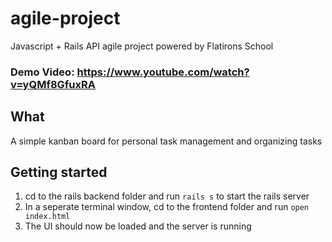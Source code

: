 # agile-project
Javascript + Rails API agile project powered by Flatirons School

### Demo Video: https://www.youtube.com/watch?v=yQMf8GfuxRA

## What
A simple kanban board for personal task management and organizing tasks

## Getting started
1. cd to the rails backend folder and run ```rails s``` to start the rails server
2. In a seperate terminal window, cd to the frontend folder and run ```open index.html```
3. The UI should now be loaded and the server is running
